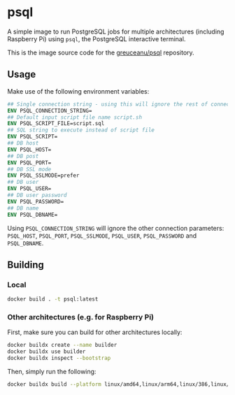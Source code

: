 # psql

A simple image to run PostgreSQL jobs for multiple architectures (including Raspberry Pi) using ```psql```, the PostgreSQL interactive terminal.

This is the image source code for the [greuceanu/psql](https://hub.docker.com/r/greuceanu/psql) repository.

## Usage

Make use of the following environment variables:

```dockerfile
## Single connection string - using this will ignore the rest of connection parameters
ENV PSQL_CONNECTION_STRING=
## Default input script file name script.sh
ENV PSQL_SCRIPT_FILE=script.sql
## SQL string to execute instead of script file
ENV PSQL_SCRIPT=
## DB host
ENV PSQL_HOST=
## DB post
ENV PSQL_PORT=
## DB SSL mode
ENV PSQL_SSLMODE=prefer
## DB user
ENV PSQL_USER=
## DB user password
ENV PSQL_PASSWORD=
## DB name
ENV PSQL_DBNAME=
```

Using ```PSQL_CONNECTION_STRING``` will ignore the other connection parameters: ```PSQL_HOST```, ```PSQL_PORT```,
```PSQL_SSLMODE```, ```PSQL_USER```, ```PSQL_PASSWORD``` and ```PSQL_DBNAME```.

## Building

### Local

```bash
docker build . -t psql:latest
```

### Other architectures (e.g. for Raspberry Pi)

First, make sure you can build for other architectures locally:

```bash
docker buildx create --name builder
docker buildx use builder
docker buildx inspect --bootstrap
```

Then, simply run the following:

```bash
docker buildx build --platform linux/amd64,linux/arm64,linux/386,linux/arm/v7,linux/arm/v6 --build-arg ALPINE_VERSION=latest -t greuceanu/psql:latest .
```
